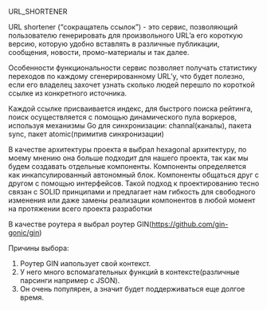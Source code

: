 URL_SHORTENER

URL shortener (“сокращатель ссылок”) - это сервис, позволяющий пользователю генерировать  для произвольного URL’a его короткую версию, которую удобно вставлять в различные публикации, сообщения, новости, промо-материалы и так далее.

Особенности функциональности сервис позволяет получать статистику переходов по каждому сгенерированному URL’у, что будет полезно, если его владелец захочет узнать сколько людей перешло по короткой ссылке из конкретного источника.

Каждой ссылке присваивается индекс, для быстрого поиска рейтинга, поиск осуществляется с помощью динамического пула воркеров, используя механизмы Go для синхронизации: channal(каналы), пакета sync, пакет atomic(примитив синхронизации)

В качестве архитектуры проекта я выбрал hexagonal архитектуру, по моему мнению она больше подходит для нашего проекта, так как мы будем создавать отдельные компоненты.
Компоненты определяется как инкапсулированный автономный блок. Компоненты общаться друг с другом
с помощью интерфейсов. Такой подход к проектированию тесно связан с SOLID принципами и предлагает нам гибкость для свободного изменения или даже замены реализации компонентов в любой момент на протяжении всего проекта разработки 

В качестве роутера я выбрал роутер GIN(https://github.com/gin-gonic/gin)

Причины выбора:
1. Роутер GIN иапользует свой контекст.
2. У него много вспомагательных функций в контексте(различные парсинги например с JSON).
3. Он очень популярен, а значит будет поддерживаться еще долгое время.


